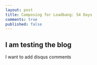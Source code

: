 ```yaml
---
layout: post
title: Composing for Loadbang: 54 Days
comments: true
published: false
---
```


## I am testing the blog

I want to add disqus comments
